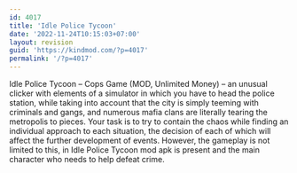 ```yaml
---
id: 4017
title: 'Idle Police Tycoon'
date: '2022-11-24T10:15:03+07:00'
layout: revision
guid: 'https://kindmod.com/?p=4017'
permalink: '/?p=4017'
---
```


Idle Police Tycoon – Cops Game (MOD, Unlimited Money) – an unusual clicker with elements of a simulator in which you have to head the police station, while taking into account that the city is simply teeming with criminals and gangs, and numerous mafia clans are literally tearing the metropolis to pieces. Your task is to try to contain the chaos while finding an individual approach to each situation, the decision of each of which will affect the further development of events. However, the gameplay is not limited to this, in Idle Police Tycoon mod apk is present and the main character who needs to help defeat crime.